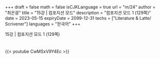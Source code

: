 +++
draft = false
math = false
isCJKLanguage = true
url = "m/24"
author = "최은광"
title = "15강 | 컴포지션 모드"
description = "컴포지션 모드 1 (129쪽)"
date = 2023-05-15
expiryDate = 2099-12-31
techs = ["Literature & Latte/ Scrivener"]
languages = "한국어"
+++

15강 | 컴포지션 모드 1 (129쪽)

<!--more--> 

#

{{< youtube CwMSxV9Y4Ec >}}

#